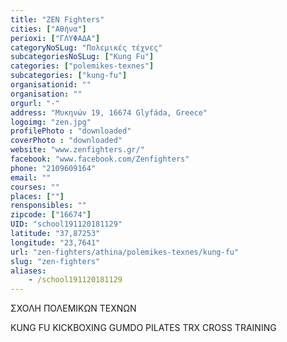 ```yaml
---
title: "ZEN Fighters"
cities: ["Αθήνα"]
perioxi: ["ΓΛΥΦΑΔΑ"]
categoryNoSLug: "Πολεμικές τέχνες"
subcategoriesNoSLug: ["Kung Fu"]
categories: ["polemikes-texnes"]
subcategories: ["kung-fu"]
organisationid: ""
organisation: ""
orgurl: "-"
address: "Μυκηνών 19, 16674 Glyfáda, Greece"
logoimg: "zen.jpg"
profilePhoto : "downloaded"
coverPhoto : "downloaded"
website: "www.zenfighters.gr/"
facebook: "www.facebook.com/Zenfighters"
phone: "2109609164"
email: ""
courses: ""
places: [""]
rensponsibles: ""
zipcode: ["16674"]
UID: "school191120181129"
latitude: "37,87253"
longitude: "23,7641"
url: "zen-fighters/athina/polemikes-texnes/kung-fu"
slug: "zen-fighters"
aliases:
    - /school191120181129
---
```



ΣΧΟΛΗ ΠΟΛΕΜΙΚΩΝ ΤΕΧΝΩΝ

KUNG FU KICKBOXING GUMDO PILATES TRX CROSS TRAINING